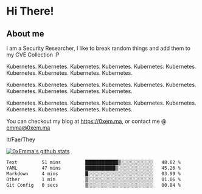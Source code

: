 # Hi There!

## About me
I am a Security Researcher, I like to break random things and add them to my CVE Collection :P 

Kubernetes. Kubernetes. Kubernetes. Kubernetes. Kubernetes. Kubernetes. Kubernetes. Kubernetes. Kubernetes. Kubernetes.

Kubernetes. Kubernetes. Kubernetes. Kubernetes. Kubernetes. Kubernetes. Kubernetes. Kubernetes. Kubernetes. Kubernetes.

Kubernetes. Kubernetes. Kubernetes. Kubernetes. Kubernetes. Kubernetes. Kubernetes. Kubernetes. Kubernetes. Kubernetes.

You can checkout my blog at https://0xem.ma, or contact me @ [emma@0xem.ma](mailto:emma@0xem.ma)

It/Fae/They

[![0xEmma's github stats](https://github-readme-stats.vercel.app/api?username=0xEmma&count_private=true&show_icons=true&theme=gruvbox)](https://github.com/0xEmma)
<!--START_SECTION:waka-->

```txt
Text         51 mins         ████████████▒░░░░░░░░░░░░   48.82 %
YAML         47 mins         ███████████▒░░░░░░░░░░░░░   45.26 %
Markdown     4 mins          █░░░░░░░░░░░░░░░░░░░░░░░░   03.99 %
Other        1 min           ▒░░░░░░░░░░░░░░░░░░░░░░░░   01.06 %
Git Config   0 secs          ▒░░░░░░░░░░░░░░░░░░░░░░░░   00.84 %
```

<!--END_SECTION:waka-->
